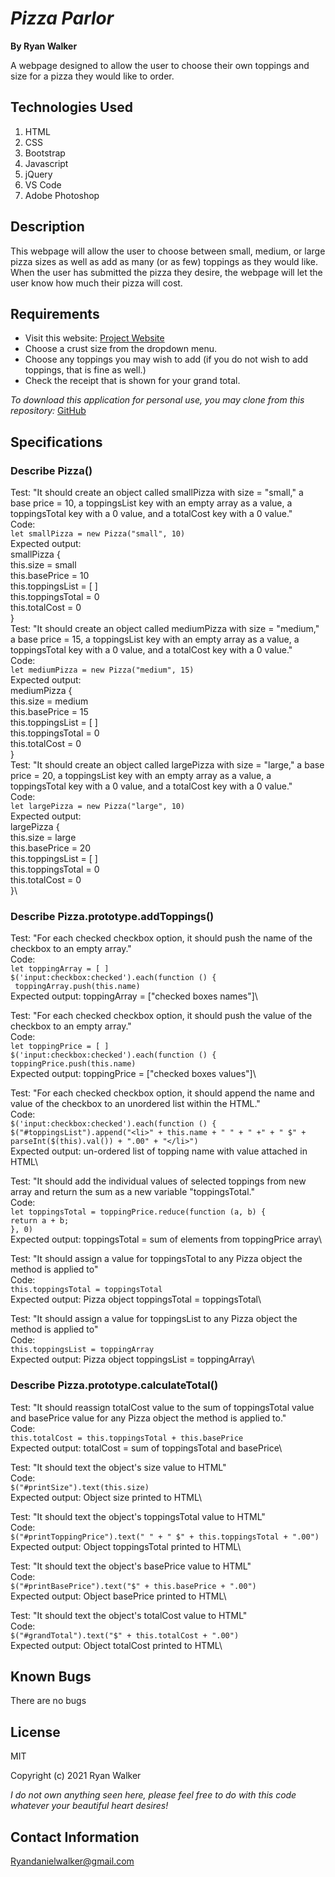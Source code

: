 # _Pizza Parlor_


**By Ryan Walker**

A webpage designed to allow the user to choose their own toppings and size for a pizza they would like to order.

## Technologies Used

1. HTML
2. CSS
3. Bootstrap
4. Javascript
5. jQuery
6. VS Code
7. Adobe Photoshop

## Description

This webpage will allow the user to choose between small, medium, or large pizza sizes as well as add as many (or as few) toppings as they would like. When the user has submitted the pizza they desire, the webpage will let the user know how much their pizza will cost. 

## Requirements

* Visit this website: [Project Website](https://ryandanielwalker.github.io/pizza_parlor)
* Choose a crust size from the dropdown menu.
* Choose any toppings you may wish to add (if you do not wish to add toppings, that is fine as well.)
* Check the receipt that is shown for your grand total.

*To download this application for personal use, you may clone from this repository:* [GitHub](https://github.com/RyanDanielWalker/pizza_parlor)

## Specifications
### Describe Pizza()
Test: "It should create an object called smallPizza with size = "small," a base price = 10, a toppingsList key with an empty array as a value, a toppingsTotal key with a 0 value, and a totalCost key with a 0 value."\
Code:\
`let smallPizza = new Pizza("small", 10)`\
Expected output:\
smallPizza {\
  this.size = small\
  this.basePrice = 10\
  this.toppingsList = [ ]\
  this.toppingsTotal = 0\
  this.totalCost = 0\
}\
Test: "It should create an object called mediumPizza with size = "medium," a base price = 15, a toppingsList key with an empty array as a value, a toppingsTotal key with a 0 value, and a totalCost key with a 0 value."\
Code:\
`let mediumPizza = new Pizza("medium", 15)`\
Expected output:\
mediumPizza {\
  this.size = medium\
  this.basePrice = 15\
  this.toppingsList = [ ]\
  this.toppingsTotal = 0\
  this.totalCost = 0\
}\
Test: "It should create an object called largePizza with size = "large," a base price = 20, a toppingsList key with an empty array as a value, a toppingsTotal key with a 0 value, and a totalCost key with a 0 value."\
Code:\
`let largePizza = new Pizza("large", 10)`\
Expected output:\
largePizza {\
  this.size = large\
  this.basePrice = 20\
  this.toppingsList = [ ]\
  this.toppingsTotal = 0\
  this.totalCost = 0\
}\
### Describe Pizza.prototype.addToppings()
Test: "For each checked checkbox option, it should push the name of the checkbox to an empty array."\
Code:\
`let toppingArray = [ ]`\
`$('input:checkbox:checked').each(function () {`\
   ` toppingArray.push(this.name)`\
Expected output: toppingArray = ["checked boxes names"]\

Test: "For each checked checkbox option, it should push the value of the checkbox to an empty array."\
Code:\
`let toppingPrice = [ ]`\
`$('input:checkbox:checked').each(function () {`\
    `toppingPrice.push(this.name)`\
Expected output: toppingPrice = ["checked boxes values"]\

Test: "For each checked checkbox option, it should append the name and value of the checkbox to an unordered list within the HTML."\
Code:\
`$('input:checkbox:checked').each(function () {`\
 `$("#toppingsList").append("<li>" + this.name + " " + " +" + " $" + parseInt($(this).val()) + ".00" + "</li>")`\
Expected output: un-ordered list of topping name with value attached in HTML\

Test: "It should add the individual values of selected toppings from new array and return the sum as a new variable "toppingsTotal."\
Code:\
 `let toppingsTotal = toppingPrice.reduce(function (a, b) {`\
    `return a + b;`\
  `}, 0)`\
Expected output: toppingsTotal = sum of elements from toppingPrice array\

Test: "It should assign a value for toppingsTotal to any Pizza object the method is applied to"\
Code:\
`this.toppingsTotal = toppingsTotal`\
Expected output: Pizza object toppingsTotal = toppingsTotal\

Test: "It should assign a value for toppingsList to any Pizza object the method is applied to"\
Code:\
`this.toppingsList = toppingArray`\
Expected output: Pizza object toppingsList = toppingArray\

### Describe Pizza.prototype.calculateTotal()
Test: "It should reassign totalCost value to the sum of toppingsTotal value and basePrice value for any Pizza object the method is applied to."\
Code:\
`this.totalCost = this.toppingsTotal + this.basePrice`\
Expected output: totalCost = sum of toppingsTotal and basePrice\

Test: "It should text the object's size value to HTML"\
Code:\
`$("#printSize").text(this.size)`\
Expected output: Object size printed to HTML\

Test: "It should text the object's toppingsTotal value to HTML"\
Code:\
`$("#printToppingPrice").text(" " + " $" + this.toppingsTotal + ".00")`\
Expected output: Object toppingsTotal printed to HTML\

Test: "It should text the object's basePrice value to HTML"\
Code: \
`$("#printBasePrice").text("$" + this.basePrice + ".00")`\
Expected output: Object basePrice printed to HTML\

Test: "It should text the object's totalCost value to HTML"\
Code:\
`$("#grandTotal").text("$" + this.totalCost + ".00")`\
Expected output: Object totalCost printed to HTML\







## Known Bugs

There are no bugs 

## License 
MIT 

Copyright (c) 2021 Ryan Walker

*I do not own anything seen here, please feel free to do with this code whatever your beautiful heart desires!*

## Contact Information
[Ryandanielwalker@gmail.com](mailto:ryandanielwalker@gmail.com)




